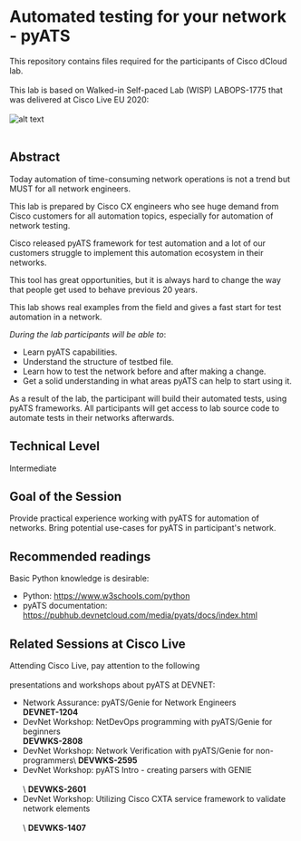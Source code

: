 # Automated testing for your network - pyATS

This repository contains files required for the participants of Cisco dCloud lab.<br></br>
This lab is based on Walked-in Self-paced Lab (WISP) LABOPS-1775 that was delivered at Cisco Live EU 2020:
<br></br>
![alt text](https://pubhub.devnetcloud.com/media/pyats/docs/_images/logo.png)
<br></br>
## Abstract

Today automation of time-consuming network operations is not a trend but MUST for all network engineers.

This lab is prepared by Cisco CX engineers who see huge demand from Cisco customers for all automation topics, especially for automation of network testing.

Cisco released pyATS framework for test automation and a lot of our customers struggle to implement this automation ecosystem in their networks.

This tool has great opportunities, but it is always hard to change the way that people get used to behave previous 20 years.

This lab shows real examples from the field and gives a fast start for test automation in a network.

*During the lab participants will be able to*:
- Learn pyATS capabilities.
- Understand the structure of testbed file.
- Learn how to test the network before and after making a change.
- Get a solid understanding in what areas pyATS can help to start using it.

As a result of the lab, the participant will build their automated tests, using pyATS frameworks.
All participants will get access to lab source code to automate tests in their networks afterwards.

## Technical Level

Intermediate

## Goal of the Session

Provide practical experience working with pyATS for automation of networks.
Bring potential use-cases for pyATS in participant's network.

## Recommended readings

Basic Python knowledge is desirable:
- Python: https://www.w3schools.com/python
- pyATS documentation: https://pubhub.devnetcloud.com/media/pyats/docs/index.html

## Related Sessions at Cisco Live

Attending Cisco Live, pay attention to the following<br></br>
presentations and workshops about pyATS at DEVNET:
- Network Assurance: pyATS/Genie for Network Engineers\
**DEVNET-1204**
- DevNet Workshop: NetDevOps programming with pyATS/Genie for beginners\
**DEVWKS-2808**
- DevNet Workshop: Network Verification with pyATS/Genie for non-programmers\ **DEVWKS-2595**
- DevNet Workshop: pyATS Intro - creating parsers with GENIE<br></br>\ **DEVWKS-2601**
- DevNet Workshop: Utilizing Cisco CXTA service framework to validate network elements<br></br>\ **DEVWKS-1407**